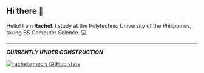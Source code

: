 ## Hi there 👋

Hello! I am **Rachel**. I study at the Polytechnic University of the Philippines, taking BS Computer Science. 💻

<hr>

***CURRENTLY UNDER CONSTRUCTION***

[![rachelannec's GitHub stats](https://github-readme-stats.vercel.app/api?username=rachelannec&show_icons=true&theme=transparent)](https://github.com/anuraghazra/github-readme-stats)


<!--
**rachelannec/rachelannec** is a ✨ _special_ ✨ repository because its `README.md` (this file) appears on your GitHub profile.


Here are some ideas to get you started:

- 🔭 I’m currently working on ...
- 🌱 I’m currently learning ...
- 👯 I’m looking to collaborate on ...
- 🤔 I’m looking for help with ...
- 💬 Ask me about ...
- 📫 How to reach me: ...
- 😄 Pronouns: ...
- ⚡ Fun fact: ...
-->
